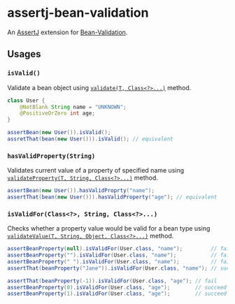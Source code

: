 # assertj-bean-validation

An [AssertJ](https://joel-costigliola.github.io/assertj/) extension for [Bean-Validation](https://beanvalidation.org/).

## Usages

### `isValid()`

Validate a bean object using [`validate(T, Class<?>...)`][validate] method.

```java
class User {
    @NotBlank String name = "UNKNOWN";
    @PositiveOrZero int age;
}

assertBean(new User()).isValid();
assretThat(bean(new User())).isValid(); // equivalent
```

### `hasValidProperty(String)`

Validates current value of a property of specified name
using [`validateProperty(T, String, Class<?>...)`][validateProperty] method.

```java
assertBean(new User()).hasValidProprty("name");
assertThat(bean(new User())).hasValidProperty("age"); // equivalent
```

### `isValidFor(Class<?>, String, Class<?>...)`

Checks whether a property value would be valid for a bean type using [`validateValue(T, String, Object, Class<?>...)`][validateValue]
method.

```java
assertBeanProperty(null).isValidFor(User.class, "name");         // fail
assertBeanProperty("").isValidFor(User.class, "name");           // fail
assertBeanProperty(" ").isValidFor(User.class, "name");          // fail
assertThat(beanProperty("Jane")).isValidFor(User.class, "name"); // succeed

assertThat(beanProperty(-1)).isValidFor(User.class, "age"); // fail
assertBeanProperty(0).isValidFor(User.class, "age");        // succeed
assertBeanProperty(1).isValidFor(User.class, "age");        // succeed
```

[validate]: https://javadoc.io/static/jakarta.validation/jakarta.validation-api/3.0.0/jakarta/validation/Validator.html#validate-T-java.lang.Class...-

[validateProperty]: https://javadoc.io/static/jakarta.validation/jakarta.validation-api/3.0.0/jakarta/validation/Validator.html#validateProperty-T-java.lang.String-java.lang.Class...-

[validateValue]: https://javadoc.io/static/jakarta.validation/jakarta.validation-api/3.0.0/jakarta/validation/Validator.html#validateValue-java.lang.Class-java.lang.String-java.lang.Object-java.lang.Class...-

